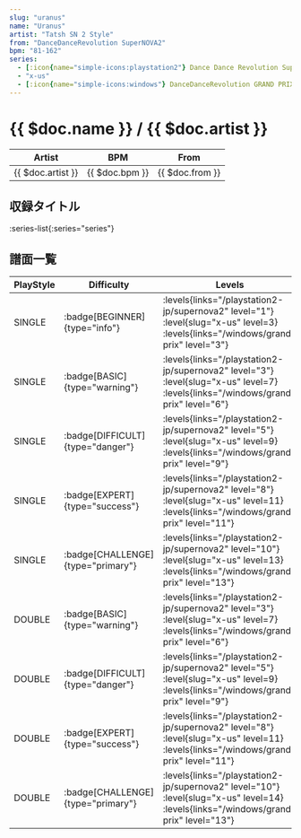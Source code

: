 ```yaml
---
slug: "uranus"
name: "Uranus"
artist: "Tatsh SN 2 Style"
from: "DanceDanceRevolution SuperNOVA2"
bpm: "81-162"
series:
  - [:icon{name="simple-icons:playstation2"} Dance Dance Revolution SuperNOVA2 :icon{name="flag:jp-4x3"}](/playstation2-jp/supernova2)
  - "x-us"
  - [:icon{name="simple-icons:windows"} DanceDanceRevolution GRAND PRIX (グランプリプレー)](/windows/grand-prix)
---
```


# {{ $doc.name }} / {{ $doc.artist }}

|Artist|BPM|From|
|------|---|----|
|{{ $doc.artist }}|{{ $doc.bpm }}|{{ $doc.from }}|

## 収録タイトル

:series-list{:series="series"}

## 譜面一覧

|PlayStyle|Difficulty|Levels|Notes|Movie|
|---------|----------|------|-----|-----|
|SINGLE| :badge[BEGINNER]{type="info"}| :levels{links="/playstation2-jp/supernova2" level="1"} :level{slug="x-us" level=3}  :levels{links="/windows/grand-prix" level="3"}|125/0||
|SINGLE| :badge[BASIC]{type="warning"}| :levels{links="/playstation2-jp/supernova2" level="3"} :level{slug="x-us" level=7}  :levels{links="/windows/grand-prix" level="6"}|204/0||
|SINGLE| :badge[DIFFICULT]{type="danger"}| :levels{links="/playstation2-jp/supernova2" level="5"} :level{slug="x-us" level=9}  :levels{links="/windows/grand-prix" level="9"}|282/6||
|SINGLE| :badge[EXPERT]{type="success"}| :levels{links="/playstation2-jp/supernova2" level="8"} :level{slug="x-us" level=11}  :levels{links="/windows/grand-prix" level="11"}|344/7||
|SINGLE| :badge[CHALLENGE]{type="primary"}| :levels{links="/playstation2-jp/supernova2" level="10"} :level{slug="x-us" level=13}  :levels{links="/windows/grand-prix" level="13"}|402/0||
|DOUBLE| :badge[BASIC]{type="warning"}| :levels{links="/playstation2-jp/supernova2" level="3"} :level{slug="x-us" level=7}  :levels{links="/windows/grand-prix" level="6"}|204/0||
|DOUBLE| :badge[DIFFICULT]{type="danger"}| :levels{links="/playstation2-jp/supernova2" level="5"} :level{slug="x-us" level=9}  :levels{links="/windows/grand-prix" level="9"}|282/7||
|DOUBLE| :badge[EXPERT]{type="success"}| :levels{links="/playstation2-jp/supernova2" level="8"} :level{slug="x-us" level=11}  :levels{links="/windows/grand-prix" level="11"}|344/6||
|DOUBLE| :badge[CHALLENGE]{type="primary"}| :levels{links="/playstation2-jp/supernova2" level="10"} :level{slug="x-us" level=14}  :levels{links="/windows/grand-prix" level="13"}|402/0||
